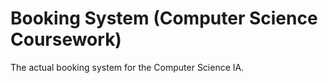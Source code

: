# Booking System (Computer Science Coursework)

The actual booking system for the Computer Science IA.
